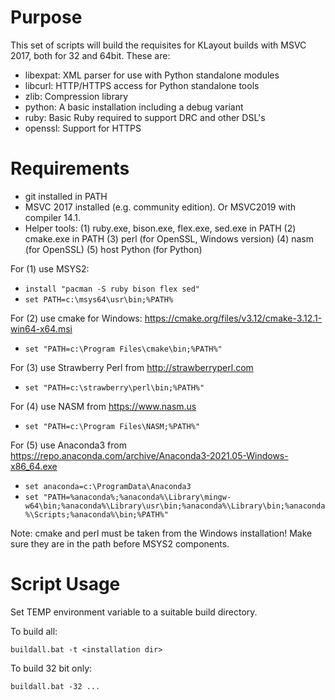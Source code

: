 
# Purpose

This set of scripts will build the requisites for KLayout builds with
MSVC 2017, both for 32 and 64bit. These are:

  * libexpat: XML parser for use with Python standalone modules
  * libcurl: HTTP/HTTPS access for Python standalone tools
  * zlib: Compression library
  * python: A basic installation including a debug variant
  * ruby: Basic Ruby required to support DRC and other DSL's
  * openssl: Support for HTTPS


# Requirements

  * git installed in PATH
  * MSVC 2017 installed (e.g. community edition). Or MSVC2019 with compiler 14.1.
  * Helper tools:
    (1) ruby.exe, bison.exe, flex.exe, sed.exe in PATH
    (2) cmake.exe in PATH
    (3) perl (for OpenSSL, Windows version)
    (4) nasm (for OpenSSL)
    (5) host Python (for Python)

For (1) use MSYS2:
  * ```install "pacman -S ruby bison flex sed"```
  * ```set PATH=c:\msys64\usr\bin;%PATH%```

For (2) use cmake for Windows: https://cmake.org/files/v3.12/cmake-3.12.1-win64-x64.msi
  * ```set "PATH=c:\Program Files\cmake\bin;%PATH%"```

For (3) use Strawberry Perl from http://strawberryperl.com
  * ```set "PATH=c:\strawberry\perl\bin;%PATH%"```

For (4) use NASM from https://www.nasm.us
  * ```set "PATH=c:\Program Files\NASM;%PATH%"```

For (5) use Anaconda3 from https://repo.anaconda.com/archive/Anaconda3-2021.05-Windows-x86_64.exe
  * ```set anaconda=c:\ProgramData\Anaconda3```
  * ```set "PATH=%anaconda%;%anaconda%\Library\mingw-w64\bin;%anaconda%\Library\usr\bin;%anaconda%\Library\bin;%anaconda%\Scripts;%anaconda%\bin;%PATH%"```

Note: cmake and perl must be taken from the Windows installation! Make sure they are in the path before MSYS2 components.


# Script Usage

Set TEMP environment variable to a suitable build directory.

To build all:

  ```buildall.bat -t <installation dir>```

To build 32 bit only:

  ```buildall.bat -32 ...```
